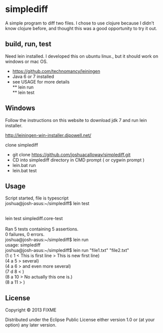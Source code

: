 # simplediff

A simple program to diff two files.
I chose to use clojure because I didn't know clojure before, and thought this was a good opportunity to try it out.

## build, run, test

Need lein installed.
I developed this on ubuntu linux., but it should work on windows or mac OS.

* https://github.com/technomancy/leiningen
* Java 6 or 7 installed
* see USAGE for more details<br>
  ** lein run  
  ** lein test

## Windows
Follow the instructions on this website to download jdk 7 and run lein installer. <br>

http://leiningen-win-installer.djpowell.net/ <br>

clone simplediff<br>
 - git clone https://github.com/joshuacalloway/simplediff.git
 - CD into simplediff directory in CMD prompt ( or cygwin prompt )
 - lein.bat run
 - lein.bat test

## Usage

Script started, file is typescript<br>
joshua@josh-asus:~/simplediff$ lein test<br>
<br>

lein test simplediff.core-test<br>
<br>
Ran 5 tests containing 5 assertions.<br>
0 failures, 0 errors.<br>
joshua@josh-asus:~/simplediff$ lein run<br>
usage: simplediff <file1> <file2><br>
joshua@josh-asus:~/simplediff$ lein run "file1.txt" "file2.txt"<br>
(1 c 1 < This is first line > This is new first line)<br>
(4 a 5 > several)<br>
(4 a 6 > and even more several)<br>
(7 d 8 < )<br>
(8 a 10 > No actually this one is.)<br>
(8 a 11 > )<br>


## License

Copyright © 2013 FIXME

Distributed under the Eclipse Public License either version 1.0 or (at
your option) any later version.

